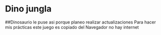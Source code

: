 # Dino jungla
##Dinosaurio
le puse asi porque planeo realizar actualizaciones
Para hacer mis prácticas este juego es copiado del
Navegador no hay internet
